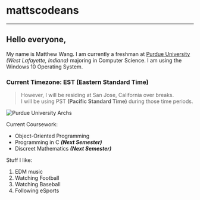 # mattscodeans
---
## Hello everyone, 

My name is Matthew Wang. I am currently a freshman at [Purdue University](https://www.purdue.edu/) *(West Lafayette, Indiana)* majoring in Computer Science. I am using the Windows 10 Operating System.

### Current Timezone: EST (Eastern Standard Time)
>However, I will be residing at San Jose, California over breaks.  
I will be using PST **(Pacific Standard Time)** during those time periods.

![Purdue University Archs](https://upload.wikimedia.org/wikipedia/commons/f/fa/Purdue_University%2C_West_Lafayette%2C_Indiana%2C_Estados_Unidos%2C_2012-10-15%2C_DD_23.jpg)

Current Coursework:
* Object-Oriented Programming
* Programming in C **_(Next Semester)_**
* Discreet Mathematics **_(Next Semester)_**

Stuff I like:
1. EDM music
2. Watching Football
3. Watching Baseball
4. Following eSports




